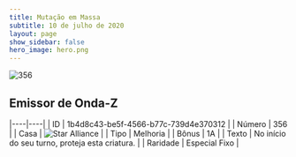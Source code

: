 ```yaml
---
title: Mutação em Massa
subtitle: 10 de julho de 2020
layout: page
show_sidebar: false
hero_image: hero.png
---
```


![356](https://cdn.keyforgegame.com/media/card_front/pt/479_356_58JWRV9JVR9W_pt.png)

## Emissor de Onda-Z

|----|----|
| ID | 1b4d8c43-be5f-4566-b77c-739d4e370312 |
| Número | 356 |
| Casa | ![Star Alliance](https://archonarcana.com/images/thumb/7/7d/Star_Alliance.png/22px-Star_Alliance.png "Aliança Estelar") |
| Tipo | Melhoria |
| Bônus | 1A |
| Texto | No início do seu turno, proteja esta criatura. |
| Raridade | Especial Fixo |
